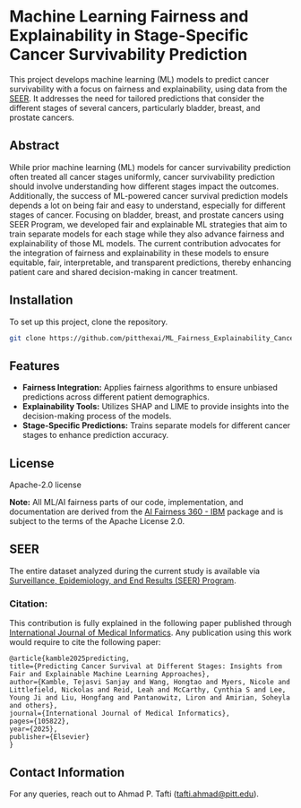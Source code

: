 # Machine Learning Fairness and Explainability in Stage-Specific Cancer Survivability Prediction

This project develops machine learning (ML) models to predict cancer survivability with a focus on fairness and explainability, using data from the <a href="https://seer.cancer.gov/data/" target="_blank">SEER</a>. It addresses the need for tailored predictions that consider the different stages of several cancers, particularly bladder, breast, and prostate cancers.

## Abstract

While prior machine learning (ML) models for cancer survivability prediction often treated all cancer stages uniformly, cancer survivability prediction should involve understanding how different stages impact the outcomes. Additionally, the success of ML-powered cancer survival prediction models depends a lot on being fair and easy to understand, especially for different stages of cancer. Focusing on bladder, breast, and prostate cancers using SEER Program, we developed  fair and explainable ML strategies that aim to train separate models for each stage while they also advance fairness and explainability of those ML models. The current contribution advocates for the integration of fairness and explainability in these models to ensure equitable, fair, interpretable, and transparent predictions, thereby enhancing patient care and shared decision-making in cancer treatment.



## Installation

To set up this project, clone the repository.

```bash
git clone https://github.com/pitthexai/ML_Fairness_Explainability_Cancer_Survivability.git
```

## Features
+ <strong>Fairness Integration:</strong> Applies fairness algorithms to ensure unbiased predictions across different patient demographics. <br>
+ <strong>Explainability Tools:</strong> Utilizes SHAP and LIME to provide insights into the decision-making process of the models. <br>
+ <strong>Stage-Specific Predictions:</strong> Trains separate models for different cancer stages to enhance prediction accuracy.


## License
Apache-2.0 license
<p><strong>Note:</strong> All ML/AI fairness parts of our code, implementation, and documentation are derived from the <a href="https://aif360.res.ibm.com/" target="_blank">AI Fairness 360 - IBM</a> package and is subject to the terms of the Apache License 2.0.</p>

## SEER
<p>The entire dataset analyzed during the current study is available via <a href="https://seer.cancer.gov" target="_blank">Surveillance, Epidemiology, and End Results (SEER) Program</a>.</p>

### Citation:

<p align="justify">This contribution is fully explained in the following paper published through <a href="https://www.sciencedirect.com/science/article/pii/S1386505625000395" target="_blank">International Journal of Medical Informatics</a>. Any publication using this work would require to cite the following paper:

  ```
  @article{kamble2025predicting,
  title={Predicting Cancer Survival at Different Stages: Insights from Fair and Explainable Machine Learning Approaches},
  author={Kamble, Tejasvi Sanjay and Wang, Hongtao and Myers, Nicole and Littlefield, Nickolas and Reid, Leah and McCarthy, Cynthia S and Lee, Young Ji and Liu, Hongfang and Pantanowitz, Liron and Amirian, Soheyla and others},
  journal={International Journal of Medical Informatics},
  pages={105822},
  year={2025},
  publisher={Elsevier}
}
```
## Contact Information
For any queries, reach out to Ahmad P. Tafti (tafti.ahmad@pitt.edu).
